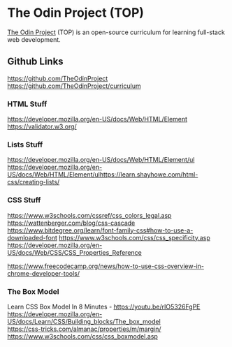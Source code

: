 # The Odin Project (TOP)

[The Odin Project](https://www.theodinproject.com/) (TOP) is an open-source curriculum for learning full-stack web development.

## Github Links
https://github.com/TheOdinProject<br/>
https://github.com/TheOdinProject/curriculum<br/>

### HTML Stuff
https://developer.mozilla.org/en-US/docs/Web/HTML/Element<br/>
https://validator.w3.org/<br/>

### Lists Stuff
https://developer.mozilla.org/en-US/docs/Web/HTML/Element/ul
https://developer.mozilla.org/en-US/docs/Web/HTML/Element/ulhttps://learn.shayhowe.com/html-css/creating-lists/

### CSS Stuff
https://www.w3schools.com/cssref/css_colors_legal.asp<br/>
https://wattenberger.com/blog/css-cascade<br/>
https://www.bitdegree.org/learn/font-family-css#how-to-use-a-downloaded-font
https://www.w3schools.com/css/css_specificity.asp
https://developer.mozilla.org/en-US/docs/Web/CSS/CSS_Properties_Reference

https://www.freecodecamp.org/news/how-to-use-css-overview-in-chrome-developer-tools/

### The Box Model
Learn CSS Box Model In 8 Minutes - https://youtu.be/rIO5326FgPE<br/>
https://developer.mozilla.org/en-US/docs/Learn/CSS/Building_blocks/The_box_model<br/>
https://css-tricks.com/almanac/properties/m/margin/
https://www.w3schools.com/css/css_boxmodel.asp
